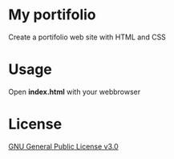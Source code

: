 # My portifolio
Create a portifolio web site with HTML and CSS

# Usage
Open **index.html** with your webbrowser
    
# License
[GNU General Public License v3.0](https://www.gnu.org/licenses/gpl-3.0.pt-br.html)
